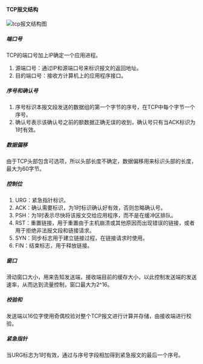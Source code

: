 #### TCP报文结构

![tcp报文结构图](D:\xp\doc\blog\网络\TCP报文格式.jpg)

##### 端口号

TCP的端口号加上IP确定一个应用进程。

1. 源端口号：通过IP和源端口号来标识报文的返回地址。
2. 目的端口号：接收方计算机上的应用程序接口。

##### 序号和确认号

1. 序号标识本报文段发送的数据组的第一个字节的序号，在TCP中每个字节一个序号。
2. 确认号表示该确认号之前的额数据正确无误的收到，确认号只有当ACK标识为1时有效。

##### 数据偏移

由于TCP头部包含可选项，所以头部长度不确定，数据偏移用来标识头部的长度，最大为60字节。

##### 控制位

1. URG：紧急指针标识。
2. ACK：确认需要标识，为1时标识确认好有效，否则忽略确认号。
3. PSH：为1时表示尽快将该报文交给应用程序，而不是在缓冲区排队。
4. RST：重置链接，用于重置由于主机崩溃或其他原因而出现错误的链接，或者用于拒绝非法报文段和链接请求。
5. SYN：同步标志用于建立链接过程，在链接请求时使用。
6. FIN：结束标志，用于释放链接。

##### 窗口

滑动窗口大小，用来告知发送端，接收端目前的缓存大小，以此控制发送端的发送速率，从而达到流量控制，窗口最大为2^16。

##### 校验和

发送端以16位字使用奇偶校验对整个TCP报文进行计算并存储，由接收端进行校验。

##### 紧急指针

当URG标志为1时有效，通过与序号字段相加得到紧急报文的最后一个序号。